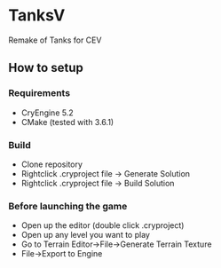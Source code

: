 # TanksV
Remake of Tanks for CEV

## How to setup
### Requirements
- CryEngine 5.2
- CMake (tested with 3.6.1)

### Build
- Clone repository
- Rightclick .cryproject file -> Generate Solution
- Rightclick .cryproject file -> Build Solution

### Before launching the game
- Open up the editor (double click .cryproject)
- Open up any level you want to play
- Go to Terrain Editor->File->Generate Terrain Texture
- File->Export to Engine
